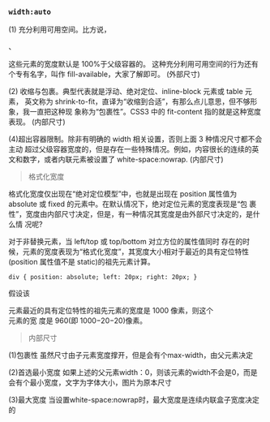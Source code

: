 ### `width:auto`

(1) 充分利用可用空间。比方说，<div>、<p>这些元素的宽度默认是 100%于父级容器的。 这种充分利用可用空间的行为还有个专有名字，叫作 fill-available，大家了解即可。 (外部尺寸) 



(2) 收缩与包裹。典型代表就是浮动、绝对定位、inline-block 元素或 table 元素， 英文称为 shrink-to-fit，直译为“收缩到合适”，有那么点儿意思，但不够形象，我一直把这种现 象称为“包裹性”。CSS3 中的 fit-content 指的就是这种宽度表现。 (内部尺寸)



(4)超出容器限制。除非有明确的 width 相关设置，否则上面 3 种情况尺寸都不会主动
超过父级容器宽度的，但是存在一些特殊情况。例如，内容很长的连续的英文和数字，或者内联元素被设置了 white-space:nowrap. (内部尺寸)



> 格式化宽度

格式化宽度仅出现在“绝对定位模型”中，也就是出现在 position 属性值为 absolute 或 fixed 的元素中。在默认情况下，绝对定位元素的宽度表现是“包 裹性”，宽度由内部尺寸决定，但是，有一种情况其宽度是由外部尺寸决定的，是什么情 况呢? 

对于非替换元素，当 left/top 或 top/bottom 对立方位的属性值同时 存在的时候，元素的宽度表现为“格式化宽度”，其宽度大小相对于最近的具有定位特性 (position 属性值不是 static)的祖先元素计算。 

```
div { position: absolute; left: 20px; right: 20px; }
```

假设该<div>元素最近的具有定位特性的祖先元素的宽度是 1000 像素，则这个<div>元素的宽 度是 960(即 1000−20−20)像素。 



> 内部尺寸

(1)包裹性	虽然尺寸由子元素宽度撑开，但是会有个max-width，由父元素决定

(2)首选最小宽度   如果上述的父元素width：0，则该元素的width不会是0，而是会有个最小宽度，文字为字体大小，图片为原本尺寸

(3)最大宽度  当设置white-space:nowrap时，最大宽度是连续内联盒子宽度决定的